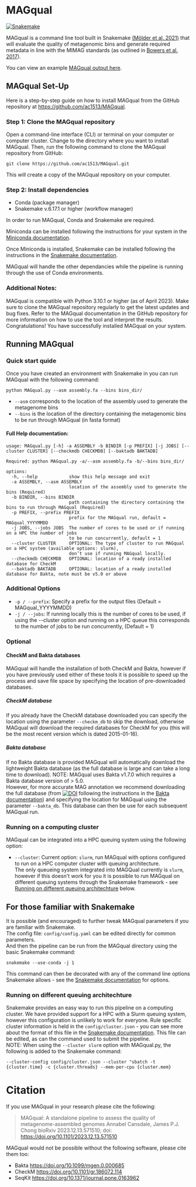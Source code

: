 # MAGqual

[![Snakemake](https://img.shields.io/badge/snakemake-≥6.17.1-brightgreen.svg?style=flat)](https://snakemake.readthedocs.io)

MAGqual is a command line tool built in Snakemake [(Mölder et al. 2021)](https://f1000research.com/articles/10-33/v2) that will evaluate the quality of metagenomic bins and generate required metadata in line with the MIMAG standards (as outlined in [Bowers et al. 2017](https://www.nature.com/articles/nbt.3893)). 

You can view an example [MAGqual output here](https://ac1513.github.io/MAGqual/MAGqual_manuscript_report.html).

## MAGqual Set-Up

Here is a step-by-step guide on how to install MAGqual from the GitHub repository at https://github.com/ac1513/MAGqual.

### Step 1: Clone the MAGqual repository

Open a command-line interface (CLI) or terminal on your computer or computer cluster. Change to the directory where you want to install MAGqual. Then, run the following command to clone the MAGqual repository from GitHub:

```
git clone https://github.com/ac1513/MAGqual.git
```
This will create a copy of the MAGqual repository on your computer.

### Step 2: Install dependencies

* Conda (package manager)
* Snakemake v.6.17.1 or higher (workflow manager)

In order to run MAGqual, Conda and Snakemake are required.

Miniconda can be installed following the instructions for your system in the [Miniconda documentation](https://docs.conda.io/en/latest/miniconda.html). 

Once Miniconda is installed, Snakemake can be installed following the instructions in the [Snakemake documentation](https://snakemake.readthedocs.io/en/stable/getting_started/installation.html). 

MAGqual will handle the other dependancies while the pipeline is running through the use of Conda environments.
### Additional Notes:
MAGqual is compatible with Python 3.10.1 or higher (as of April 2023).
Make sure to clone the MAGqual repository regularly to get the latest updates and bug fixes.
Refer to the MAGqual documentation in the GitHub repository for more information on how to use the tool and interpret the results.
Congratulations! You have successfully installed MAGqual on your system. 

## Running MAGqual 

### Quick start quide 

Once you have created an environment with Snakemake in you can run MAGqual with the following command:

```python MAGqual.py --asm assembly.fa --bins bins_dir/```

* `--asm` corresponds to the location of the assembly used to generate the metagenome bins 
* `--bins` is the location of the directory containing the metagenomic bins to be run through MAGqual (in fasta format)

#### Full Help documentation:
```
usage: MAGqual.py [-h] -a ASSEMBLY -b BINDIR [-p PREFIX] [-j JOBS] [--cluster CLUSTER] [--checkmdb CHECKMDB] [--baktadb BAKTADB]

Required: python MAGqual.py -a/--asm assembly.fa -b/--bins bins_dir/ 

options:
  -h, --help            show this help message and exit
  -a ASSEMBLY, --asm ASSEMBLY
                        location of the assembly used to generate the bins (Required)
  -b BINDIR, --bins BINDIR
                        path containing the directory containing the bins to run through MAGqual (Required)
  -p PREFIX, --prefix PREFIX
                        prefix for the MAGqual run, default = MAGqual_YYYYMMDD
  -j JOBS, --jobs JOBS  The number of cores to be used or if running on a HPC the number of jobs
                        to be run concurrently, default = 1
  --cluster CLUSTER     OPTIONAL: The type of cluster to run MAGqual on a HPC system (available options: slurm), 
                        don’t use if running MAGqual locally.
  --checkmdb CHECKMDB   OPTIONAL: location of a ready installed database for CheckM
  --baktadb BAKTADB     OPTIONAL: location of a ready installed database for Bakta, note must be v5.0 or above
```
### Additional Options

* `-p / --prefix`: Specify a prefix for the output files (Default = MAGqual_YYYYMMDD)
* `-j / --jobs`: If running locally this is the number of cores to be used, if using the --cluster option and running on a HPC queue this corresponds to the number of jobs to be run concurrently, (Default = 1)

### Optional

#### CheckM and Bakta databases
MAGqual will handle the installation of both CheckM and Bakta, however if you have previously used either of these tools it is possible to speed up the process and save file space by specifying the location of pre-downloaded databases. 

##### CheckM database
If you already have the CheckM database downloaded you can specify the location using the parameter `--checkm_db` to skip the download, otherwise MAGqual will download the required databases for CheckM for you (this will be the most recent version which is dated 2015-01-16).

##### Bakta database 
If no Bakta database is provided MAGqual will automatically download the lightweight Bakta database (as the full database is large and can take a long time to download). NOTE: MAGqual uses Bakta v1.7.0 which requires a Bakta database version of > 5.0.  
However, for more accurate MAG annotation we recommend downloading the full database (from [![DOI](https://zenodo.org/badge/DOI/10.5281/zenodo.7669534.svg)](https://doi.org/10.5281/zenodo.7669534) following the instructions in the [Bakta documentation](https://bakta.readthedocs.io/en/latest/BAKTA.html#database-download)) and specifying the location for MAGqual using the parameter `--bakta_db`. This database can then be use for each subsequent MAGqual run. 

### Running on a computing cluster
MAGqual can be integrated into a HPC queuing system using the following option: 
* `--cluster`: Current option: `slurm`, run MAGqual with options configured to run on a HPC computer cluster with queuing architecture.  
The only queueing system integrated into MAGQual currently is `slurm`, however if this doesn't work for you it is possible to run MAGqual on different queuing systems through the Snakemake framework - see [Running on different queuing architechture](#running-on-different-queuing-architechture) below.

## For those familiar with Snakemake

It is possible (and encouraged) to further tweak MAGqual parameters if you are familiar with Snakemake.  
The config file: `config/config.yaml` can be edited directly for common parameters.  
And then the pipeline can be run from the MAGqual directory using the basic Snakemake command:
```
snakemake --use-conda -j 1
```  
This command can then be decorated with any of the command line options Snakemake allows - see the [Snakemake documentation](https://snakemake.readthedocs.io/en/stable/executing/cli.html) for options. 

### Running on different queuing architechture
Snakemake provides an easy way to run this pipeline on a computing cluster. We have provided support for a HPC with a Slurm queuing system, however this configuration is unlikely to work for everyone. 
Rule specific cluster information is held in the `config/cluster.json` - you can see more about the format of this file in the [Snakemake documentation](https://snakemake.readthedocs.io/en/stable/snakefiles/configuration.html#cluster-configuration-deprecated). This file can be edited, as can the command used to submit the pipeline.  
NOTE: When using the `--cluster slurm` option with MAGqual.py, the following is added to the Snakemake command:
```
--cluster-config config/cluster.json --cluster "sbatch -t {cluster.time} -c {cluster.threads} --mem-per-cpu {cluster.mem}
```

# Citation
If you use MAGqual in your research please cite the following:
> MAGqual: A standalone pipeline to assess the quality of metagenome-assembled genomes
> Annabel Cansdale, James P.J. Chong
> bioRxiv 2023.12.13.571510; doi: https://doi.org/10.1101/2023.12.13.571510

MAGqual would not be possible without the following software, please cite them too:
* Bakta https://doi.org/10.1099/mgen.0.000685
* CheckM https://doi.org/10.1101/gr.186072.114
* SeqKit https://doi.org/10.1371/journal.pone.0163962
